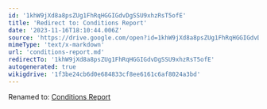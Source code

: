 ```yaml
---
id: '1khW9jXd8a8psZUg1FhRqHGGIGdvDgSSU9xhzRsT5ofE'
title: 'Redirect to: Conditions Report'
date: '2023-11-16T18:10:44.006Z'
source: 'https://drive.google.com/open?id=1khW9jXd8a8psZUg1FhRqHGGIGdvDgSSU9xhzRsT5ofE'
mimeType: 'text/x-markdown'
url: 'conditions-report.md'
redirectTo: '1khW9jXd8a8psZUg1FhRqHGGIGdvDgSSU9xhzRsT5ofE'
autogenerated: true
wikigdrive: '1f3be24cb6d0e684833cf8ee6161c6af8024a3bd'
---
```

Renamed to: [Conditions Report](conditions-report.md)
